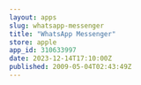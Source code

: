```yaml
---
layout: apps
slug: whatsapp-messenger
title: "WhatsApp Messenger"
store: apple
app_id: 310633997
date: 2023-12-14T17:10:00Z
published: 2009-05-04T02:43:49Z
---
```

